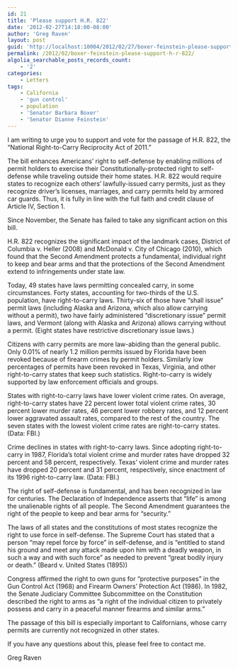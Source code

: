 ```yaml
---
id: 21
title: 'Please support H.R. 822'
date: '2012-02-27T14:18:00-08:00'
author: 'Greg Raven'
layout: post
guid: 'http://localhost:10004/2012/02/27/boxer-feinstein-please-support-h-r-822/'
permalink: /2012/02/boxer-feinstein-please-support-h-r-822/
algolia_searchable_posts_records_count:
    - '2'
categories:
    - Letters
tags:
    - California
    - 'gun control'
    - population
    - 'Senator Barbara Boxer'
    - 'Senator Dianne Feinstein'
---
```


I am writing to urge you to support and vote for the passage of H.R. 822, the “National Right-to-Carry Reciprocity Act of 2011.”  
  
The bill enhances Americans’ right to self-defense by enabling millions of permit holders to exercise their Constitutionally-protected right to self-defense while traveling outside their home states. H.R. 822 would require states to recognize each others’ lawfully-issued carry permits, just as they recognize driver’s licenses, marriages, and carry permits held by armored car guards. Thus, it is fully in line with the full faith and credit clause of Article IV, Section 1.

Since November, the Senate has failed to take any significant action on this bill.

H.R. 822 recognizes the significant impact of the landmark cases, District of Columbia v. Heller (2008) and McDonald v. City of Chicago (2010), which found that the Second Amendment protects a fundamental, individual right to keep and bear arms and that the protections of the Second Amendment extend to infringements under state law.

Today, 49 states have laws permitting concealed carry, in some circumstances. Forty states, accounting for two-thirds of the U.S. population, have right-to-carry laws. Thirty-six of those have “shall issue” permit laws (including Alaska and Arizona, which also allow carrying without a permit), two have fairly administered “discretionary issue” permit laws, and Vermont (along with Alaska and Arizona) allows carrying without a permit. (Eight states have restrictive discretionary issue laws.)

Citizens with carry permits are more law-abiding than the general public. Only 0.01% of nearly 1.2 million permits issued by Florida have been revoked because of firearm crimes by permit holders. Similarly low percentages of permits have been revoked in Texas, Virginia, and other right-to-carry states that keep such statistics. Right-to-carry is widely supported by law enforcement officials and groups.

States with right-to-carry laws have lower violent crime rates. On average, right-to-carry states have 22 percent lower total violent crime rates, 30 percent lower murder rates, 46 percent lower robbery rates, and 12 percent lower aggravated assault rates, compared to the rest of the country. The seven states with the lowest violent crime rates are right-to-carry states. (Data: FBI.)

Crime declines in states with right-to-carry laws. Since adopting right-to-carry in 1987, Florida’s total violent crime and murder rates have dropped 32 percent and 58 percent, respectively. Texas’ violent crime and murder rates have dropped 20 percent and 31 percent, respectively, since enactment of its 1996 right-to-carry law. (Data: FBI.)

The right of self-defense is fundamental, and has been recognized in law for centuries. The Declaration of Independence asserts that “life” is among the unalienable rights of all people. The Second Amendment guarantees the right of the people to keep and bear arms for “security.”

The laws of all states and the constitutions of most states recognize the right to use force in self-defense. The Supreme Court has stated that a person “may repel force by force” in self-defense, and is “entitled to stand his ground and meet any attack made upon him with a deadly weapon, in such a way and with such force” as needed to prevent “great bodily injury or death.” (Beard v. United States (1895))

Congress affirmed the right to own guns for “protective purposes” in the Gun Control Act (1968) and Firearm Owners’ Protection Act (1986). In 1982, the Senate Judiciary Committee Subcommittee on the Constitution described the right to arms as “a right of the individual citizen to privately possess and carry in a peaceful manner firearms and similar arms.”

The passage of this bill is especially important to Californians, whose carry permits are currently not recognized in other states.

If you have any questions about this, please feel free to contact me.

Greg Raven
